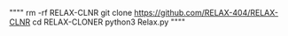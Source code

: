""""
rm -rf RELAX-CLNR
git clone https://github.com/RELAX-404/RELAX-CLNR
cd RELAX-CLONER
python3 Relax.py
""""
